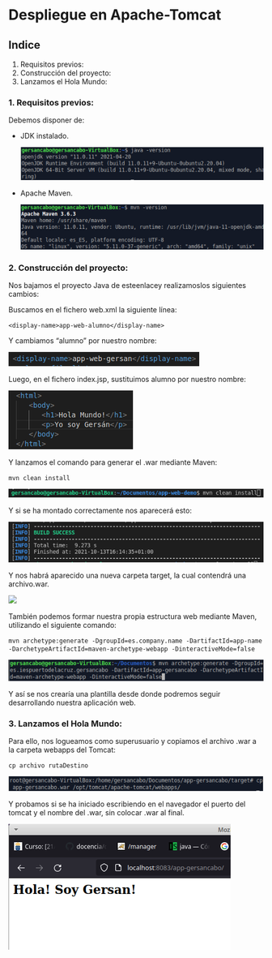 # Despliegue en Apache-Tomcat

## Indice

1. Requisitos previos:
2. Construcción del proyecto:
3. Lanzamos el Hola Mundo:


### 1. Requisitos previos:

Debemos disponer de:

- JDK instalado.

  ![](https://github.com/GersanCabo/Uso-de-Git/blob/main/img/HolaMundoWar/1.1.1.png)

- Apache Maven.

  ![](https://github.com/GersanCabo/Uso-de-Git/blob/main/img/HolaMundoWar/1.1.2.png)

### 2. Construcción del proyecto:

Nos bajamos el proyecto Java de esteenlacey realizamoslos siguientes cambios:

Buscamos en el fichero web.xml la siguiente línea:

```
<display-name>app-web-alumno</display-name>
```
Y cambiamos “alumno” por nuestro nombre:

  ![](https://github.com/GersanCabo/Uso-de-Git/blob/main/img/HolaMundoWar/2.1.1.png)

Luego, en el fichero index.jsp, sustituimos alumno por nuestro nombre:

  ![](https://github.com/GersanCabo/Uso-de-Git/blob/main/img/HolaMundoWar/2.1.2.png)

Y lanzamos el comando para generar el .war mediante Maven:

```
mvn clean install
```

  ![](https://github.com/GersanCabo/Uso-de-Git/blob/main/img/HolaMundoWar/2.1.3.png)
  
Y si se ha montado correctamente nos aparecerá esto:

  ![](https://github.com/GersanCabo/Uso-de-Git/blob/main/img/HolaMundoWar/2.1.4.png)

Y nos habrá aparecido una nueva carpeta target, la cual contendrá una archivo.war.

  ![](https://github.com/GersanCabo/Uso-de-Git/blob/main/img/HolaMundoWar/2.1.5.png)

También podemos formar nuestra propia estructura web mediante Maven, utilizando el
siguiente comando:

```
mvn archetype:generate -DgroupId=es.company.name -DartifactId=app-name
-DarchetypeArtifactId=maven-archetype-webapp -DinteractiveMode=false
```

  ![](https://github.com/GersanCabo/Uso-de-Git/blob/main/img/HolaMundoWar/a.png)
  
Y así se nos crearía una plantilla desde donde podremos seguir desarrollando nuestra
aplicación web.

### 3. Lanzamos el Hola Mundo:

Para ello, nos logueamos como superusuario y copiamos el archivo .war a la carpeta
webapps del Tomcat:

```
cp archivo rutaDestino
```

  ![](https://github.com/GersanCabo/Uso-de-Git/blob/main/img/HolaMundoWar/c.png)

Y probamos si se ha iniciado escribiendo en el navegador el puerto del tomcat y el nombre
del .war, sin colocar .war al final.

  ![](https://github.com/GersanCabo/Uso-de-Git/blob/main/img/HolaMundoWar/d.png)
